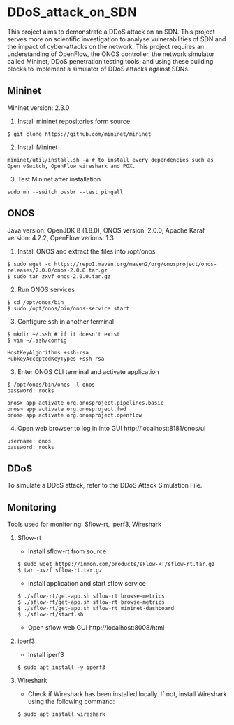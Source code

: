 # DDoS_attack_on_SDN
This project aims to demonstrate a DDoS attack on an SDN. This project serves more on scientific investigation to analyse vulnerabilities of SDN and the impact of cyber-attacks on the network.
This project requires an understanding of OpenFlow, the ONOS controller, the network simulator called Mininet, DDoS penetration testing tools; and using these building blocks to implement a simulator of DDoS attacks against SDNs. 

## Mininet
Mininet version: 2.3.0

1. Install mininet repositories form source
```
$ git clone https://github.com/mininet/mininet
```
2. Install Mininet
```
mininet/util/install.sh -a # to install every dependencies such as Open vSwitch, OpenFlow wireshark and POX.
```
3. Test Mininet after installation
```
sudo mn --switch ovsbr --test pingall
```



## ONOS
Java version: OpenJDK 8 (1.8.0),
ONOS version: 2.0.0, Apache Karaf version: 4.2.2, OpenFlow verions: 1.3
1. Install ONOS and extract the files into /opt/onos
```
$ sudo wget -c https://repo1.maven.org/maven2/org/onosproject/onos-releases/2.0.0/onos-2.0.0.tar.gz
$ sudo tar zxvf onos-2.0.0.tar.gz
```
2. Run ONOS services
```
$ cd /opt/onos/bin
$ sudo /opt/onos/bin/onos-service start
```
3. Configure ssh in another terminal
```
$ mkdir ~/.ssh # if it doesn't exist
$ vim ~/.ssh/config
```
```
HostKeyAlgorithms +ssh-rsa
PubkeyAcceptedKeyTypes +ssh-rsa
```
3. Enter ONOS CLI terminal and activate application
```
$ /opt/onos/bin/onos -l onos
password: rocks

onos> app activate org.onosproject.pipelines.basic
onos> app activate org.onosproject.fwd
onos> app activate org.onosproject.openflow
```

4. Open web browser to log in into GUI
http://localhost:8181/onos/ui
```
username: onos 
password: rocks
```


## DDoS
To simulate a DDoS attack, refer to the DDoS Attack Simulation File.


## Monitoring
Tools used for monitoring: Sflow-rt, iperf3, Wireshark

1. Sflow-rt
   * Install sflow-rt from source
   ```
   $ sudo wget https://inmon.com/products/sFlow-RT/sflow-rt.tar.gz
   $ tar -xvzf sflow-rt.tar.gz
   ```
   * Install application and start sflow service
   ```
   $ ./sflow-rt/get-app.sh sflow-rt browse-metrics
   $ ./sflow-rt/get-app.sh sflow-rt browse-metrics
   $ ./sflow-rt/get-app.sh sflow-rt mininet-dashboard
   $ ./sflow-rt/start.sh
   ```
   * Open sflow web GUI http://localhost:8008/html
     
2. iperf3
   * Install iperf3
   ```
   $ sudo apt install -y iperf3
   ```
     
3. Wireshark
   * Check if Wireshark has been installed locally. If not, install Wireshark using the following command:
   ```
   $ sudo apt install wireshark
   ```
